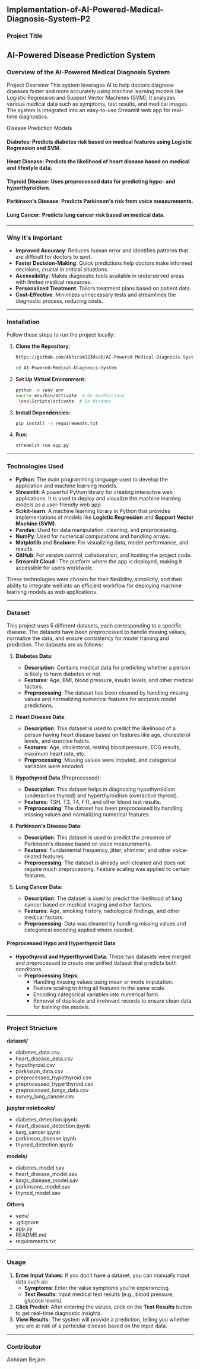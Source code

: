 ## Implementation-of-AI-Powered-Medical-Diagnosis-System-P2
### Project Title
AI-Powered Disease Prediction System
---

### Overview of the AI-Powered Medical Diagnosis System
Project Overview
This system leverages AI to help doctors diagnose diseases faster and more accurately using machine learning models like Logistic Regression and Support Vector Machines (SVM). It analyzes various medical data such as symptoms, test results, and medical images. The system is integrated into an easy-to-use Streamlit web app for real-time diagnostics.

Disease Prediction Models

#### Diabetes: Predicts diabetes risk based on medical features using Logistic Regression and SVM.
#### Heart Disease: Predicts the likelihood of heart disease based on medical and lifestyle data.
#### Thyroid Disease: Uses preprocessed data for predicting hypo- and hyperthyroidism.
#### Parkinson's Disease: Predicts Parkinson's risk from voice measurements.
#### Lung Cancer: Predicts lung cancer risk based on medical data.
---

### Why It's Important

- **Improved Accuracy**: Reduces human error and identifies patterns that are difficult for doctors to spot.
- **Faster Decision-Making**: Quick predictions help doctors make informed decisions, crucial in critical situations.
- **Accessibility**: Makes diagnostic tools available in underserved areas with limited medical resources.
- **Personalized Treatment**: Tailors treatment plans based on patient data.
- **Cost-Effective**: Minimizes unnecessary tests and streamlines the diagnostic process, reducing costs.
---

### Installation
Follow these steps to run the project locally:

1. **Clone the Repository**:
   ```bash
   https://github.com/Abhiram123dsab/AI-Powered-Medical-Diagnosis-System

   cd AI-Powered-Medical-Diagnosis-System

2. **Set Up Virtual Environment:**
   ```bash
   python -m venv env
   source env/bin/activate  # On macOS/Linux
   .\env\Scripts\activate  # On Windows

3. **Install Dependencies:**
   ```bash
   pip install -r requirements.txt

4. **Run:**
    ```bash
   streamlit run app.py
---

### Technologies Used

- **Python**: The main programming language used to develop the application and machine learning models.
- **Streamlit**: A powerful Python library for creating interactive web applications. It is used to deploy and visualize the machine learning models as a user-friendly web app.
- **Scikit-learn**: A machine learning library in Python that provides implementations of models like **Logistic Regression** and **Support Vector Machine (SVM)**.
- **Pandas**: Used for data manipulation, cleaning, and preprocessing.
- **NumPy**: Used for numerical computations and handling arrays.
- **Matplotlib** and **Seaborn**: For visualizing data, model performance, and results.
- **GitHub**: For version control, collaboration, and hosting the project code.
- **Streamlit Cloud** : The platform where the app is deployed, making it accessible for users worldwide.

These technologies were chosen for their flexibility, simplicity, and their ability to integrate well into an efficient workflow for deploying machine learning models as web applications.

---
### Dataset

This project uses 5 different datasets, each corresponding to a specific disease. The datasets have been preprocessed to handle missing values, normalize the data, and ensure consistency for model training and prediction. The datasets are as follows:

1. **Diabetes Data**:
   - **Description**: Contains medical data for predicting whether a person is likely to have diabetes or not.
   - **Features**: Age, BMI, blood pressure, insulin levels, and other medical factors.
   - **Preprocessing**: The dataset has been cleaned by handling missing values and normalizing numerical features for accurate model predictions.

2. **Heart Disease Data**:
   - **Description**: This dataset is used to predict the likelihood of a person having heart disease based on features like age, cholesterol levels, and exercise habits.
   - **Features**: Age, cholesterol, resting blood pressure, ECG results, maximum heart rate, etc.
   - **Preprocessing**: Missing values were imputed, and categorical variables were encoded.

3. **Hypothyroid Data** (Preprocessed):
   - **Description**: This dataset helps in diagnosing hypothyroidism (underactive thyroid) and hyperthyroidism (overactive thyroid).
   - **Features**: TSH, T3, T4, FTI, and other blood test results.
   - **Preprocessing**: The dataset has been preprocessed by handling missing values and normalizing numerical features.

4. **Parkinson's Disease Data**:
   - **Description**: This dataset is used to predict the presence of Parkinson's disease based on voice measurements.
   - **Features**: Fundamental frequency, jitter, shimmer, and other voice-related features.
   - **Preprocessing**: The dataset is already well-cleaned and does not require much preprocessing. Feature scaling was applied to certain features.

5. **Lung Cancer Data**:
   - **Description**: The dataset is used to predict the likelihood of lung cancer based on medical imaging and other factors.
   - **Features**: Age, smoking history, radiological findings, and other medical factors.
   - **Preprocessing**: Data was cleaned by handling missing values and categorical encoding applied where needed.

#### Preprocessed Hypo and Hyperthyroid Data

- **Hypothyroid and Hyperthyroid Data**: These two datasets were merged and preprocessed to create one unified dataset that predicts both conditions.
  - **Preprocessing Steps**:
    - Handling missing values using mean or mode imputation.
    - Feature scaling to bring all features to the same scale.
    - Encoding categorical variables into numerical form.
    - Removal of duplicate and irrelevant records to ensure clean data for training the models.
---

### Project Structure

**dataset/**  
- diabetes_data.csv  
- heart_disease_data.csv  
- hypothyroid.csv  
- parkinson_data.csv  
- preprocessed_hypothyroid.csv  
- preprocessed_hyperthyroid.csv  
- preprocessed_lungs_data.csv  
- survey_lung_cancer.csv  

**jupyter notebooks/**  
- diabetes_detection.ipynb  
- heart_disease_detection.ipynb  
- lung_cancer.ipynb  
- parkinson_disease.ipynb  
- thyroid_detection.ipynb  



**models/**  
- diabetes_model.sav  
- heart_disease_model.sav  
- lungs_disease_model.sav  
- parkinsons_model.sav  
- thyroid_model.sav  



**Others**  
- venv/  
- .gitignore  
- app.py  
- README.md  
- requirements.txt

---
### **Usage**

1. **Enter Input Values**: If you don’t have a dataset, you can manually input data such as:
   - **Symptoms**: Enter the value symptoms you're experiencing.
   - **Test Results**: Input medical test results (e.g., blood pressure, glucose levels).   
2. **Click Predict**: After entering the values, click on the **Test Results** button to get real-time diagnostic insights.
3. **View Results**: The system will provide a prediction, telling you whether you are at risk of a particular disease based on the input data.

---


### Contributor
Abhiram Bejjam

